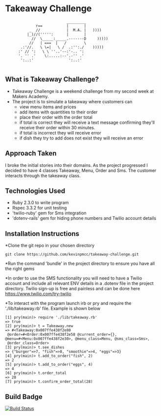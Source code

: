 Takeaway Challenge
==================
```
                            _________
              r==           |       |
           _  //            |  M.A. |   ))))
          |_)//(''''':      |       |
            //  \_____:_____.-------D     )))))
           //   | ===  |   /        \
       .:'//.   \ \=|   \ /  .:'':./    )))))
      :' // ':   \ \ ''..'--:'-.. ':
      '. '' .'    \:.....:--'.-'' .'
       ':..:'                ':..:'
 
 ```

What is Takeaway Challenge?
-------
* Takeaway Challenge is a weekend challenge from my second week at Makers
  Academy.
* The project is to simulate a takeaway where customers can
  * view menu items and prices
  * add items with quantities to their order
  * place their order with the order total
  * if total is correct they will receive a text message confirming they'll
    receive their order within 30 minutes.
  * if total is incorrect they will receive error
  * if dish they try to add does not exist they will receive an error



Approach Taken 
-----
I broke the initial stories into their domains. As the project progressed I
decided to have 4 classes Takeaway, Menu, Order and Sms. The customer interacts
through the takeaway class.

Technologies Used
--------
* Ruby 2.3.0 to write program
* Rspec 3.3.2 for unit testing
* 'twilio-ruby' gem for Sms integration
* 'dotenv-rails' gem for hiding phone numbers and Twilio account details


Installation Instructions
-----------
*Clone the git repo in your chosen directory

```
git clone https://github.com/kevinpmcc/takeaway-challenge.git 
```

*Run the command 'bundle' in the project directory to ensure you have all the
 right gems

*In order to use the SMS functionality you will need to have a Twilio account
and include all relevant ENV details in a .dotenv file in the project
directory. Twilio sign-up is free and painless and can be done here
https://www.twilio.com/try-twilio

*To interact with the program launch irb or pry and require the
'./lib/takeaway.rb' file. Example is shown below


```
[1] pry(main)> require './lib/takeaway.rb'
=> true
[2] pry(main)> t = Takeaway.new
=> #<Takeaway:0x007ffe438f2e80
 @order=#<Order:0x007ffe438f2e58 @current_order={},
@menu=#<Menu:0x007ffe438f2e30>, @menu_class=Menu, @sms_class=Sms>,
 @order_class=Order>
[3] pry(main)> t.see_dishes
=> {"burger"=>7, "fish"=>8, "smoothie"=>4, "eggs"=>3}
[4] pry(main)> t.add_to_order("fish", 2)
=> 2
[5] pry(main)> t.add_to_order("eggs", 4)
=> 4
[6] pry(main)> t.order_total
=> 28
[7] pry(main)> t.confirm_order_total(28)

```


Build Badge 
------------------

[![Build Status](https://travis-ci.org/kevinpmcc/takeaway-challenge.svg?branch=master)](https://travis-ci.org/kevinpmcc/takeaway-challenge)
